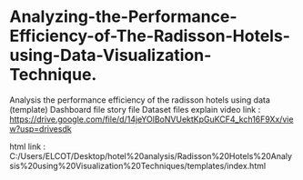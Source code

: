 # Analyzing-the-Performance-Efficiency-of-The-Radisson-Hotels-using-Data-Visualization-Technique.
Analysis the performance efficiency of the radisson hotels using data (template)
Dashboard file
story file 
Dataset files
explain video link : https://drive.google.com/file/d/14jeYOlBoNVUektKpGuKCF4_kch16F9Xx/view?usp=drivesdk

html link : C:/Users/ELCOT/Desktop/hotel%20analysis/Radisson%20Hotels%20Analysis%20using%20Visualization%20Techniques/templates/index.html

